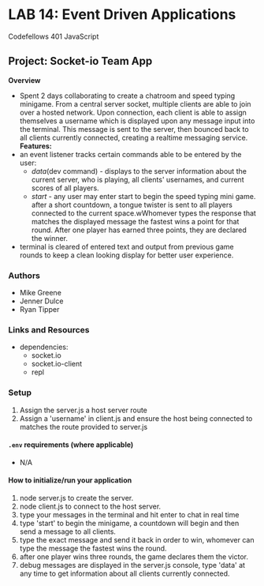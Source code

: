 # LAB 14: Event Driven Applications

Codefellows 401 JavaScript

## Project: Socket-io Team App

**Overview**
- Spent 2 days collaborating to create a chatroom and speed typing minigame. From a central server socket, multiple clients are able to join over a hosted network. Upon connection, each client is able to assign themselves a username which is displayed upon any message input into the terminal. This message is sent to the server, then bounced back to all clients currently connected, creating a realtime messaging service.
**Features:**
- an event listener tracks certain commands able to be entered by the user:
  - *data*(dev command) - displays to the server information about the current server, who is playing, all clients' usernames, and current scores of all players.
  - *start* - any user may enter start to begin the speed typing mini game. after a short countdown, a tongue twister is sent to all players connected to the current space.wWhomever types the response that matches the displayed message the fastest wins a point for that round. After one player has earned three points, they are declared the winner.
- terminal is cleared of entered text and output from previous game rounds to keep a clean looking display for better user experience.

### Authors

- Mike Greene
- Jenner Dulce
- Ryan Tipper

### Links and Resources

- dependencies:
  - socket.io
  - socket.io-client
  - repl

### Setup

1. Assign the server.js a host server route
2. Assign a 'username' in client.js and ensure the host being connected to matches the route provided to server.js


#### `.env` requirements (where applicable)

- N/A

#### How to initialize/run your application
 
1. node server.js to create the server.
2. node client.js to connect to the host server.
3. type your messages in the terminal and hit enter to chat in real time
4. type 'start' to begin the minigame, a countdown will begin and then send a message to all clients.
5. type the exact message and send it back in order to win, whomever can type the message the fastest wins the round.
6. after one player wins three rounds, the game declares them the victor.
7. debug messages are displayed in the server.js console, type 'data' at any time to get information about all clients currently connected.
